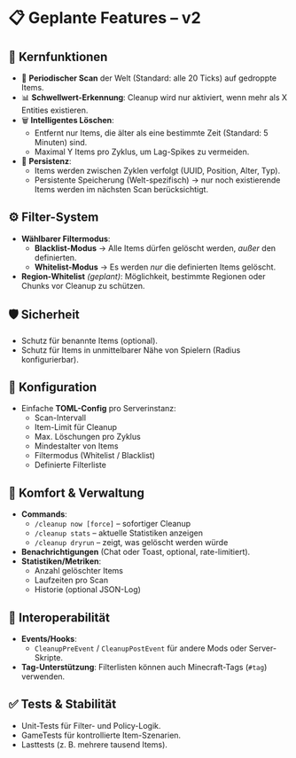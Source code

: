# 📋 Geplante Features – v2

## 🚀 Kernfunktionen
- 🔄 **Periodischer Scan** der Welt (Standard: alle 20 Ticks) auf gedroppte Items.
- 📊 **Schwellwert-Erkennung**: Cleanup wird nur aktiviert, wenn mehr als X Entities existieren.
- 🗑️ **Intelligentes Löschen**:
    - Entfernt nur Items, die älter als eine bestimmte Zeit (Standard: 5 Minuten) sind.
    - Maximal Y Items pro Zyklus, um Lag-Spikes zu vermeiden.
- 💾 **Persistenz**:
    - Items werden zwischen Zyklen verfolgt (UUID, Position, Alter, Typ).
    - Persistente Speicherung (Welt-spezifisch) → nur noch existierende Items werden im nächsten Scan berücksichtigt.

## ⚙️ Filter-System
- **Wählbarer Filtermodus**:
    - **Blacklist-Modus** → Alle Items dürfen gelöscht werden, *außer* den definierten.
    - **Whitelist-Modus** → Es werden *nur* die definierten Items gelöscht.
- **Region-Whitelist** *(geplant)*: Möglichkeit, bestimmte Regionen oder Chunks vor Cleanup zu schützen.

## 🛡️ Sicherheit
- Schutz für benannte Items (optional).
- Schutz für Items in unmittelbarer Nähe von Spielern (Radius konfigurierbar).

## 🔧 Konfiguration
- Einfache **TOML-Config** pro Serverinstanz:
    - Scan-Intervall
    - Item-Limit für Cleanup
    - Max. Löschungen pro Zyklus
    - Mindestalter von Items
    - Filtermodus (Whitelist / Blacklist)
    - Definierte Filterliste

## 💬 Komfort & Verwaltung
- **Commands**:
    - `/cleanup now [force]` – sofortiger Cleanup
    - `/cleanup stats` – aktuelle Statistiken anzeigen
    - `/cleanup dryrun` – zeigt, was gelöscht werden würde
- **Benachrichtigungen** (Chat oder Toast, optional, rate-limitiert).
- **Statistiken/Metriken**:
    - Anzahl gelöschter Items
    - Laufzeiten pro Scan
    - Historie (optional JSON-Log)

## 🔌 Interoperabilität
- **Events/Hooks**:
    - `CleanupPreEvent` / `CleanupPostEvent` für andere Mods oder Server-Skripte.
- **Tag-Unterstützung**: Filterlisten können auch Minecraft-Tags (`#tag`) verwenden.

## ✅ Tests & Stabilität
- Unit-Tests für Filter- und Policy-Logik.
- GameTests für kontrollierte Item-Szenarien.
- Lasttests (z. B. mehrere tausend Items).  
